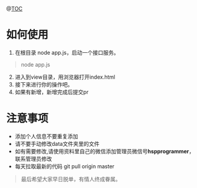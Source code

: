 @[TOC](相亲)
# 如何使用

 1. 在根目录 node app.js，启动一个接口服务。

> node app.js

 2. 进入到view目录，用浏览器打开index.html
 3. 接下来进行你的操作吧。
 4. 如果有新增，新增完成后提交pr 
 
 # 注意事项
 
 - 添加个人信息不要重复添加
 - 请不要手动修改data文件夹里的文件
 - 如有需要修改,请使用资料里自己的微信添加管理员微信号**hspprogrammer**，联系管理员修改 
 - 每天拉取最新的代码 git pull origin master
 
 

> 最后希望大家早日脱单，有情人终成眷属。
